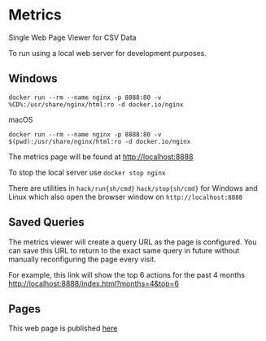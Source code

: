 # Metrics
Single Web Page Viewer for CSV Data

To run using a local web server for development purposes.

## Windows
```
docker run --rm --name nginx -p 8888:80 -v %CD%:/usr/share/nginx/html:ro -d docker.io/nginx 
```

macOS 
```
docker run --rm --name nginx -p 8888:80 -v $(pwd):/usr/share/nginx/html:ro -d docker.io/nginx 
```

The metrics page will be found at  [http://localhost:8888](http://localhost:8888) 

To stop the local server use `docker stop nginx`

There are utilities in `hack/run{sh/cmd}` `hack/stop{sh/cmd}` for Windows and Linux which also open the browser window on `http://localhost:8888`

## Saved Queries

The metrics viewer will create a query URL as the page is configured. You can save this URL to return to the exact same query in future without manually reconfiguring the page every visit.

For example, this link will show the top 6 actions for the past 4 months [ http://localhost:8888/index.html?months=4&top=6](http://localhost:8888/index.html?months=4&top=6) 
 
 ## Pages
 This web page is published [here](https://redhat-actions.github.io/metrics/)
